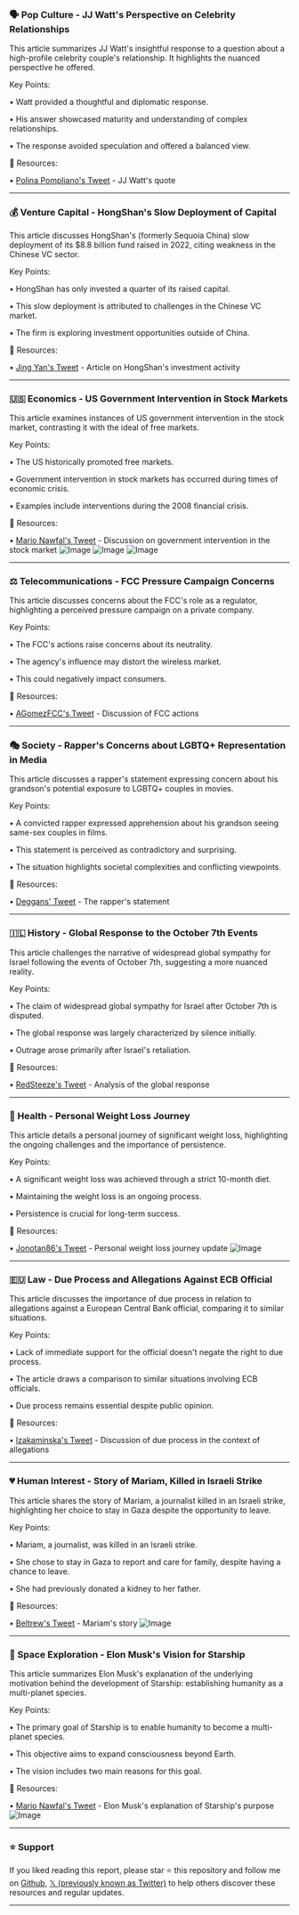 ### 🗣️ Pop Culture - JJ Watt's Perspective on Celebrity Relationships

This article summarizes JJ Watt's insightful response to a question about a high-profile celebrity couple's relationship.  It highlights the nuanced perspective he offered.

Key Points:

• Watt provided a thoughtful and diplomatic response.


• His answer showcased maturity and understanding of complex relationships.


• The response avoided speculation and offered a balanced view.


🔗 Resources:

• [Polina Pompliano's Tweet](https://x.com/polinapompliano/status/1960399776886780082) - JJ Watt's quote


---
### 💰 Venture Capital - HongShan's Slow Deployment of Capital

This article discusses HongShan's (formerly Sequoia China) slow deployment of its $8.8 billion fund raised in 2022, citing weakness in the Chinese VC sector.

Key Points:

• HongShan has only invested a quarter of its raised capital.


• This slow deployment is attributed to challenges in the Chinese VC market.


• The firm is exploring investment opportunities outside of China.


🔗 Resources:

• [Jing Yan's Tweet](https://x.com/theinformation/status/1960331677672096135) - Article on HongShan's investment activity


---
### 🇺🇸 Economics - US Government Intervention in Stock Markets

This article examines instances of US government intervention in the stock market, contrasting it with the ideal of free markets.

Key Points:

• The US historically promoted free markets.


• Government intervention in stock markets has occurred during times of economic crisis.


•  Examples include interventions during the 2008 financial crisis.


🔗 Resources:

• [Mario Nawfal's Tweet](https://x.com/MarioNawfal/status/1960391793226473521) -  Discussion on government intervention in the stock market
![Image](https://pbs.twimg.com/media/GzSk9TkWoAAReR5?format=jpg&name=small)
![Image](https://pbs.twimg.com/media/GzSlAcXWIAAQyD7?format=jpg&name=small)
![Image](https://pbs.twimg.com/amplify_video_thumb/1960327936214548481/img/Up5LkclLU0wJpgkV?format=jpg&name=240x240)


---
### ⚖️ Telecommunications - FCC Pressure Campaign Concerns

This article discusses concerns about the FCC's role as a regulator, highlighting a perceived pressure campaign on a private company.

Key Points:

• The FCC's actions raise concerns about its neutrality.


•  The agency's influence may distort the wireless market.


• This could negatively impact consumers.


🔗 Resources:

• [AGomezFCC's Tweet](https://x.com/AGomezFCC/status/1960382148843536432) - Discussion of FCC actions


---
### 🎭 Society - Rapper's Concerns about LGBTQ+ Representation in Media

This article discusses a rapper's statement expressing concern about his grandson's potential exposure to LGBTQ+ couples in movies.

Key Points:

• A convicted rapper expressed apprehension about his grandson seeing same-sex couples in films.


•  This statement is perceived as contradictory and surprising.


• The situation highlights societal complexities and conflicting viewpoints.


🔗 Resources:

• [Deggans' Tweet](https://x.com/Deggans/status/1960165016318939372) - The rapper's statement


---
### 🇮🇱 History - Global Response to the October 7th Events

This article challenges the narrative of widespread global sympathy for Israel following the events of October 7th, suggesting a more nuanced reality.

Key Points:

•  The claim of widespread global sympathy for Israel after October 7th is disputed.


•  The global response was largely characterized by silence initially.


•  Outrage arose primarily after Israel's retaliation.


🔗 Resources:

• [RedSteeze's Tweet](https://x.com/redsteeze/status/1960190861691535595) -  Analysis of the global response


---
### 💪 Health - Personal Weight Loss Journey

This article details a personal journey of significant weight loss, highlighting the ongoing challenges and the importance of persistence.

Key Points:

•  A significant weight loss was achieved through a strict 10-month diet.


• Maintaining the weight loss is an ongoing process.


• Persistence is crucial for long-term success.


🔗 Resources:

• [Jonotan86's Tweet](https://x.com/jonotan86/status/1960328277744112044) - Personal weight loss journey update
![Image](https://pbs.twimg.com/media/GzR7tPXXsAI5tAY?format=png&name=small)


---
### 🇪🇺 Law - Due Process and Allegations Against ECB Official

This article discusses the importance of due process in relation to allegations against a European Central Bank official, comparing it to similar situations.

Key Points:

•  Lack of immediate support for the official doesn't negate the right to due process.


•  The article draws a comparison to similar situations involving ECB officials.


• Due process remains essential despite public opinion.


🔗 Resources:

• [Izakaminska's Tweet](https://x.com/izakaminska/status/1960384904794972344) - Discussion of due process in the context of allegations


---
### 💔 Human Interest - Story of Mariam, Killed in Israeli Strike

This article shares the story of Mariam, a journalist killed in an Israeli strike, highlighting her choice to stay in Gaza despite the opportunity to leave.

Key Points:

• Mariam, a journalist, was killed in an Israeli strike.


• She chose to stay in Gaza to report and care for family, despite having a chance to leave.


• She had previously donated a kidney to her father.


🔗 Resources:

• [Beltrew's Tweet](https://x.com/Beltrew/status/1960041832672636965) - Mariam's story
![Image](https://pbs.twimg.com/media/GzN3dsTXIAIfsK_?format=jpg&name=small)


---
### 🚀 Space Exploration - Elon Musk's Vision for Starship

This article summarizes Elon Musk's explanation of the underlying motivation behind the development of Starship: establishing humanity as a multi-planet species.

Key Points:

• The primary goal of Starship is to enable humanity to become a multi-planet species.


• This objective aims to expand consciousness beyond Earth.


•  The vision includes two main reasons for this goal.


🔗 Resources:

• [Mario Nawfal's Tweet](https://x.com/MarioNawfal/status/1960124057342361878) - Elon Musk's explanation of Starship's purpose
![Image](https://pbs.twimg.com/amplify_video_thumb/1960119639641370625/img/wSaF3lcWLDFDCwfs?format=jpg&name=240x240)


---

### ⭐️ Support

If you liked reading this report, please star ⭐️ this repository and follow me on [Github](https://github.com/Drix10), [𝕏 (previously known as Twitter)](https://x.com/DRIX_10_) to help others discover these resources and regular updates.

---